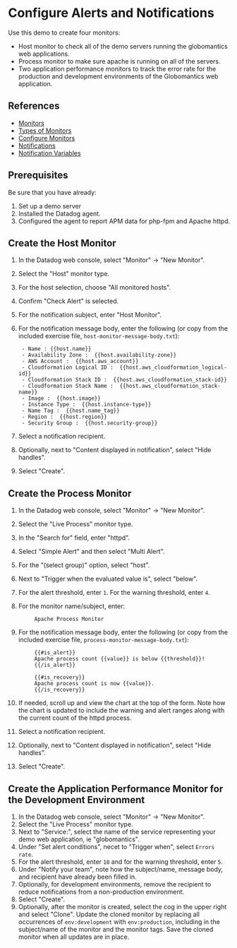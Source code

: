 # Configure Alerts and Notifications
Use this demo to create four monitors:
- Host monitor to check all of the demo servers running the globomantics web applications.
- Process monitor to make sure apache is running on all of the servers.
- Two application performance monitors to track the error rate for the production and development environments of the Globomantics web application.

## References
- [Monitors](https://docs.datadoghq.com/monitors/)
- [Types of Monitors](https://docs.datadoghq.com/monitors/types/)
- [Configure Monitors](https://docs.datadoghq.com/monitors/configuration/)
- [Notifications](https://docs.datadoghq.com/monitors/notify/)
- [Notification Variables](https://docs.datadoghq.com/monitors/notify/variables/)

## Prerequisites
Be sure that you have already:
1. Set up a demo server
1. Installed the Datadog agent.
1. Configured the agent to report APM data for php-fpm and Apache httpd.

## Create the Host Monitor
1. In the Datadog web console, select "Monitor" -> "New Monitor".
1. Select the "Host" monitor type.
1. For the host selection, choose "All monitored hosts".
1. Confirm "Check Alert" is selected.
1. For the notification subject, enter "Host Monitor".
1. For the notification message body, enter the following (or copy from the included exercise file, `host-monitor-message-body.txt`):

        - Name : {{host.name}}
        - Availability Zone :  {{host.availability-zone}}
        - AWS Account :  {{host.aws_account}}
        - Cloudformation Logical ID :  {{host.aws_cloudformation_logical-id}}
        - Cloudformation Stack ID :  {{host.aws_cloudformation_stack-id}}
        - Cloudformation Stack Name :  {{host.aws_cloudformation_stack-name}}
        - Image :  {{host.image}}
        - Instance Type :  {{host.instance-type}}
        - Name Tag :  {{host.name_tag}}
        - Region :  {{host.region}}
        - Security Group :  {{host.security-group}}

1. Select a notification recipient.
1. Optionally, next to "Content displayed in notification", select "Hide handles".
1. Select "Create".

## Create the Process Monitor
1. In the Datadog web console, select "Monitor" -> "New Monitor".
1. Select the "Live Process" monitor type.
1. In the "Search for" field, enter "httpd".
1. Select "Simple Alert" and then select "Multi Alert".
1. For the "(select group)" option, select "host".
1. Next to "Trigger when the evaluated value is", select "below".
1. For the alert threshold, enter `1`.  For the warning threshold, enter `4`.
1. For the monitor name/subject, enter:

            Apache Process Monitor

1. For the notification message body, enter the following (or copy from the included exercise file, `process-monitor-message-body.txt`):

            {{#is_alert}}
            Apache process count {{value}} is below {{threshold}}!
            {{/is_alert}}

            {{#is_recovery}}
            Apache process count is now {{value}}.
            {{/is_recovery}}

1. If needed, scroll up and view the chart at the top of the form.  Note how the chart is updated to include the warning and alert ranges along with the current count of the httpd process.
1. Select a notification recipient.
1. Optionally, next to "Content displayed in notification", select "Hide handles".
1. Select "Create".

## Create the Application Performance Monitor for the Development Environment
1. In the Datadog web console, select "Monitor" -> "New Monitor".
1. Select the "Live Process" monitor type.
1. Next to "Service:", select the name of the service representing your demo web application, ie "globomantics".
1. Under "Set alert conditions", necet to "Trigger when", select `Errors rate`.
1. For the alert threshold, enter `10` and for the warning threshold, enter `5`.
1. Under "Notify your team", note how the subject/name, message body, and recipient have already been filled in.
1. Optionally, for development environments, remove the recipient to reduce notifications from a non-production environment.
1. Select "Create".
1. Optionally, after the monitor is created, select the cog in the upper right and select "Clone".  Update the cloned monitor by replacing all occurrences of `env:development` with `env:production`, including in the subject/name of the monitor and the monitor tags.  Save the cloned monitor when all updates are in place.


